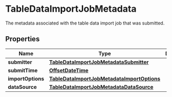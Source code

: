 

# TableDataImportJobMetadata

The metadata associated with the table data import job that was submitted.

## Properties

| Name | Type | Description | Notes |
|------------ | ------------- | ------------- | -------------|
|**submitter** | [**TableDataImportJobMetadataSubmitter**](TableDataImportJobMetadataSubmitter.md) |  |  |
|**submitTime** | [**OffsetDateTime**](OffsetDateTime.md) |  |  |
|**importOptions** | [**TableDataImportJobMetadataImportOptions**](TableDataImportJobMetadataImportOptions.md) |  |  |
|**dataSource** | [**TableDataImportJobMetadataDataSource**](TableDataImportJobMetadataDataSource.md) |  |  |



